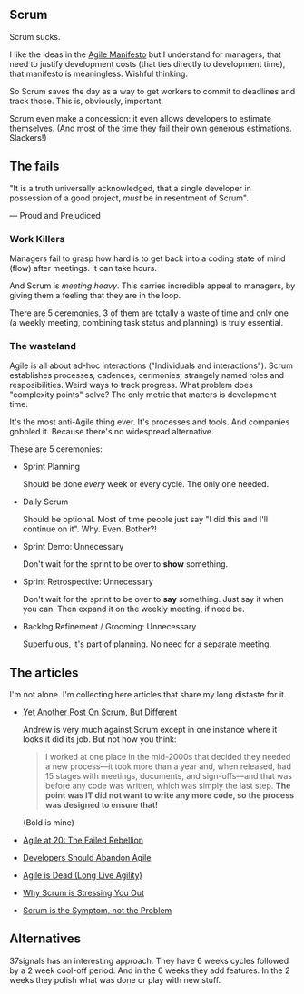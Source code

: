 ## Scrum

Scrum sucks.

I like the ideas in the [Agile Manifesto](https://agilemanifesto.org/)
but I understand for managers, that need to justify development costs
(that ties directly to development time), that manifesto is meaningless.
Wishful thinking.

So Scrum saves the day as a way to get workers to commit to deadlines
and track those. This is, obviously, important.

Scrum even make a concession: it even allows developers to estimate
themselves. (And most of the time they fail their own generous
estimations. Slackers!)


## The fails

"It is a truth universally acknowledged, that a single developer
in possession of a good project, _must_ be in resentment of Scrum".

  — Proud and Prejudiced


### Work Killers

Managers fail to grasp how hard is to get back into a coding state
of mind (flow) after meetings. It can take hours.

And Scrum is _meeting heavy_. This carries incredible appeal to managers,
by giving them a feeling that they are in the loop.

There are 5 ceremonies, 3 of
them are totally a waste of time and only one (a weekly meeting,
combining task status and planning) is truly essential.



### The wasteland

Agile is all about ad-hoc interactions ("Individuals and interactions").
Scrum establishes processes, cadences, cerimonies, strangely named roles
and resposibilities. Weird ways to track progress. What problem does
"complexity points" solve? The only metric that matters is development
time.

It's the most anti-Agile thing ever. It's processes and tools. And
companies gobbled it. Because there's no widespread alternative.

These are 5 ceremonies:

- Sprint Planning

  Should be done _every_ week or every cycle. The only one needed.

- Daily Scrum

  Should be optional. Most of time people just say "I did this and I'll
  continue on it". Why. Even. Bother?!

- Sprint Demo: Unnecessary

  Don't wait for the sprint to be over to **show** something.

- Sprint Retrospective: Unnecessary

  Don't wait for the sprint to be over to **say** something.
  Just say it when you can. Then expand it on the weekly meeting, if
  need be.

- Backlog Refinement / Grooming: Unnecessary

  Superfulous, it's part of planning. No need for a separate meeting.



## The articles

I'm not alone. I'm collecting here articles that share my long distaste
for it.

- [Yet Another Post On Scrum, But Different](https://thecodist.com/yet-another-post-on-scrum-but-different/)

  Andrew is very much against Scrum except in one instance where it
  looks it did its job. But not how you think:

  > I worked at one place in the mid-2000s that decided they needed
  > a new process—it took more than a year and, when released, had 15
  > stages with meetings, documents, and sign-offs—and that was before
  > any code was written, which was simply the last step. **The point**
  > **was IT did not want to write any more code, so the process was**
  > **designed to ensure that!**

  (Bold is mine)

- [Agile at 20: The Failed Rebellion](https://www.simplethread.com/agile-at-20-the-failed-rebellion/)

- [Developers Should Abandon Agile](https://ronjeffries.com/articles/018-01ff/abandon-1/)

- [Agile is Dead (Long Live Agility)](https://pragdave.me/thoughts/active/2014-03-04-time-to-kill-agile.html)

- [Why Scrum is Stressing You Out](https://rethinkingsoftware.substack.com/p/why-scrum-is-stressing-you-out)

- [Scrum is the Symptom, not the Problem
](https://rethinkingsoftware.substack.com/p/scrum-is-the-symptom-not-the-problem)


## Alternatives

37signals has an interesting approach. They have 6 weeks cycles
followed by a 2 week cool-off period. And in the 6 weeks they add
features. In the 2 weeks they polish what was done or play with
new stuff.


